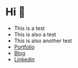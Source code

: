 # Hi 👋  

- This is a test 
- This is also a test
- This is also another test 
- <a href="https://behance.net/brandonjgeo">Portfolio</a>
- <a href="https://medium.com/@brandonjgeo">Blog</a>
- <a href="https://linkedin.com/in/brandonjgeo">Linkedin</a>

